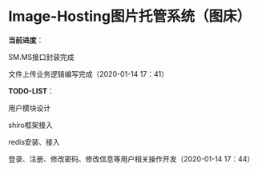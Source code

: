 # Image-Hosting图片托管系统（图床）
**当前进度**：

SM.MS接口封装完成

文件上传业务逻辑编写完成（2020-01-14 17：41）



**TODO-LIST**：

用户模块设计

shiro框架接入

redis安装、接入

登录、注册、修改密码、修改信息等用户相关操作开发（2020-01-14 17：44）